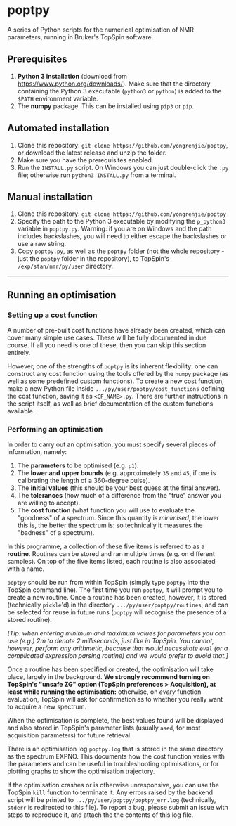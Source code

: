 # poptpy

A series of Python scripts for the numerical optimisation of NMR parameters, running in Bruker's TopSpin software.

## Prerequisites

1. **Python 3 installation** (download from https://www.python.org/downloads/). Make sure that the directory containing the Python 3 executable (`python3` or `python`) is added to the `$PATH` environment variable.
2. The **numpy** package. This can be installed using `pip3` or `pip`.

## Automated installation

1. Clone this repository: `git clone https://github.com/yongrenjie/poptpy`, or download the latest release and unzip the folder.
2. Make sure you have the prerequisites enabled.
3. Run the `INSTALL.py` script. On Windows you can just double-click the `.py` file; otherwise run `python3 INSTALL.py` from a terminal.

## Manual installation

1. Clone this repository: `git clone https://github.com/yongrenjie/poptpy`
2. Specify the path to the Python 3 executable by modifying the `p_python3` variable in `poptpy.py`. Warning: if you are on Windows and the path includes backslashes, you will need to either escape the backslashes or use a raw string.
3. Copy `poptpy.py`, as well as the `poptpy` folder (not the whole repository - just the `poptpy` folder in the repository), to TopSpin's `/exp/stan/nmr/py/user` directory.

------------------------------------------------------

## Running an optimisation

### Setting up a cost function

A number of pre-built cost functions have already been created, which can cover many simple use cases. These will be fully documented in due course. If all you need is one of these, then you can skip this section entirely.

However, one of the strengths of `poptpy` is its inherent flexibility: one can construct any cost function using the tools offered by the `numpy` package (as well as some predefined custom functions). To create a new cost function, make a new Python file inside `.../py/user/poptpy/cost_functions` defining the cost function, saving it as `<CF_NAME>.py`. There are further instructions in the script itself, as well as brief documentation of the custom functions available.

### Performing an optimisation

In order to carry out an optimisation, you must specify several pieces of information, namely:

1. The **parameters** to be optimised (e.g. `p1`).
2. The **lower and upper bounds** (e.g. approximately `35` and `45`, if one is calibrating the length of a 360-degree pulse).
3. The **initial values** (this should be your best guess at the final answer).
4. The **tolerances** (how much of a difference from the "true" answer you are willing to accept).
5. The **cost function** (what function you will use to evaluate the "goodness" of a spectrum. Since this quantity is *minimised*, the lower this is, the better the spectrum is: so technically it measures the "badness" of a spectrum).

In this programme, a collection of these five items is referred to as a **routine**. Routines can be stored and ran multiple times (e.g. on different samples). On top of the five items listed, each routine is also associated with a name.

`poptpy` should be run from within TopSpin (simply type `poptpy` into the TopSpin command line). The first time you run `poptpy`, it will prompt you to create a new routine. Once a routine has been created, however, it is stored (technically `pickle`'d) in the directory `.../py/user/poptpy/routines`, and can be selected for reuse in future runs (`poptpy` will recognise the presence of a stored routine).

*[Tip: when entering minimum and maximum values for parameters you can use (e.g.) 2m to denote 2 milliseconds, just like in TopSpin. You cannot, however, perform any arithmetic, because that would necessitate `eval` (or a complicated expression parsing routine) and we would prefer to avoid that.]*

Once a routine has been specified or created, the optimisation will take place, largely in the background. **We strongly recommend turning on TopSpin's "unsafe ZG" option (TopSpin preferences > Acquisition), at least while running the optimisation:** otherwise, on *every* function evaluation, TopSpin will ask for confirmation as to whether you really want to acquire a new spectrum.

When the optimisation is complete, the best values found will be displayed and also stored in TopSpin's parameter lists (usually `ased`, for most acquisition parameters) for future retrieval.

There is an optimisation log `poptpy.log` that is stored in the same directory as the spectrum EXPNO. This documents how the cost function varies with the parameters and can be useful in troubleshooting optimisations, or for plotting graphs to show the optimisation trajectory.

If the optimisation crashes or is otherwise unresponsive, you can use the TopSpin `kill` function to terminate it. Any errors raised by the backend script will be printed to `.../py/user/poptpy/poptpy_err.log` (technically, `stderr` is redirected to this file). To report a bug, please submit an issue with steps to reproduce it, and attach the the contents of this log file.
